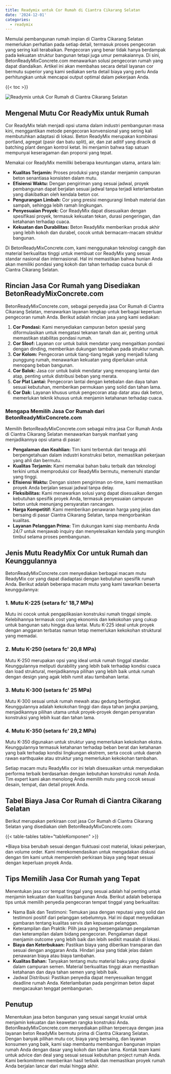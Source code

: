 ```yaml
---
title: Readymix untuk Cor Rumah di Ciantra Cikarang Selatan
date: '2024-12-01'
categories:
  - readymix
---
```


Memulai pembangunan rumah impian di Ciantra Cikarang Selatan memerlukan perhatian pada setiap detail, termasuk proses pengecoran yang sering kali terabaikan. Pengecoran yang benar tidak hanya berdampak pada kekuatan struktur bangunan tetapi juga umur pemakaiannya. Di sini, BetonReadyMixConcrete.com menawarkan solusi pengecoran rumah yang dapat diandalkan. Artikel ini akan membahas secara detail layanan cor bermutu superior yang kami sediakan serta detail biaya yang perlu Anda perhitungkan untuk mencapai output optimal dalam pekerjaan Anda.

{{< toc >}}

![Readymix untuk Cor Rumah di Ciantra Cikarang Selatan](https://betoncor8.github.io/cor/harga-beton-readymix-concrete%20(10).png)

## Mengenal Mutu Cor ReadyMix untuk Rumah

Cor ReadyMix telah menjadi opsi utama dalam industri pembangunan masa kini, menggantikan metode pengecoran konvensional yang sering kali membutuhkan adaptasi di lokasi. Beton ReadyMix merupakan kombinasi portland, agregat (pasir dan batu split), air, dan zat aditif yang diracik di batching plant dengan kontrol ketat. Ini menjamin bahwa tiap satuan mempunyai keseragaman dan proporsi yang tepat.

Memakai cor ReadyMix memiliki beberapa keuntungan utama, antara lain:

- **Kualitas Terjamin:** Proses produksi yang standar menjamin campuran beton senantiasa konsisten dalam mutu.
- **Efisiensi Waktu:** Dengan pengiriman yang sesuai jadwal, proyek pembangunan dapat berjalan sesuai jadwal tanpa terjadi keterlambatan yang diakibatkan oleh kendala beton cor.
- **Pengurangan Limbah:** Cor yang presisi mengurangi limbah material dan sampah, sehingga lebih ramah lingkungan.
- **Penyesuaian Proyek:** Cor ReadyMix dapat disesuaikan dengan spesifikasi proyek, termasuk kekuatan tekan, durasi pengeringan, dan ketahanan terhadap cuaca.
- **Kekuatan dan Durabilitas:** Beton ReadyMix memberikan produk akhir yang lebih kokoh dan durabel, cocok untuk bermacam-macam struktur bangunan.

Di BetonReadyMixConcrete.com, kami menggunakan teknologi canggih dan material berkualitas tinggi untuk membuat cor ReadyMix yang sesuai standar nasional dan internasional. Hal ini memastikan bahwa hunian Anda akan memiliki pondasi yang kokoh dan tahan terhadap cuaca buruk di Ciantra Cikarang Selatan.

## Rincian Jasa Cor Rumah yang Disediakan BetonReadyMixConcrete.com

BetonReadyMixConcrete.com, sebagai penyedia jasa Cor Rumah di Ciantra Cikarang Selatan, menawarkan layanan lengkap untuk berbagai keperluan pengecoran rumah Anda. Berikut adalah rincian jasa yang kami sediakan:

1. **Cor Pondasi:** Kami menyediakan campuran beton spesial yang diformulasikan untuk mengatasi tekanan tanah dan air, penting untuk memastikan stabilitas pondasi rumah.
2. **Cor Sloof:** Layanan cor untuk balok mendatar yang mengaitkan pondasi dengan dinding, memberikan dukungan tambahan pada struktur rumah.
3. **Cor Kolom:** Pengecoran untuk tiang-tiang tegak yang menjadi tulang punggung rumah, menawarkan kekuatan yang diperlukan untuk menopang beban bangunan.
4. **Cor Balok:** Jasa cor untuk balok mendatar yang menopang lantai dan atap, penting untuk distribusi beban yang merata.
5. **Cor Plat Lantai:** Pengecoran lantai dengan ketebalan dan daya tahan sesuai kebutuhan, memberikan permukaan yang solid dan tahan lama.
6. **Cor Dak:** Layanan khusus untuk pengecoran atap datar atau dak beton, memerlukan teknik khusus untuk menjamin ketahanan terhadap cuaca.

### Mengapa Memilih Jasa Cor Rumah dari BetonReadyMixConcrete.com

Memilih BetonReadyMixConcrete.com sebagai mitra jasa Cor Rumah Anda di Ciantra Cikarang Selatan menawarkan banyak manfaat yang menjadikannya opsi utama di pasar:

- **Pengalaman dan Keahlian:** Tim kami terbentuk dari tenaga ahli berpengetahuan dalam industri konstruksi beton, memastikan pekerjaan yang ahli dan bermutu.
- **Kualitas Terjamin:** Kami memakai bahan baku terbaik dan teknologi terkini untuk memproduksi cor ReadyMix bermutu, memenuhi standar yang tinggi.
- **Efisiensi Waktu:** Dengan sistem pengiriman on-time, kami memastikan proyek Anda berjalan sesuai jadwal tanpa delay.
- **Fleksibilitas:** Kami menawarkan solusi yang dapat disesuaikan dengan kebutuhan spesifik proyek Anda, termasuk penyesuaian campuran beton untuk menunjang persyaratan rancangan.
- **Harga Kompetitif:** Kami memberikan penawaran harga yang jelas dan bersaing di pasar Ciantra Cikarang Selatan, tanpa mengorbankan kualitas.
- **Layanan Pelanggan Prima:** Tim dukungan kami siap membantu Anda 24/7 untuk menjawab inquiry dan menyelesaikan kendala yang mungkin timbul selama proses pembangunan.

## Jenis Mutu ReadyMix Cor untuk Rumah dan Keunggulannya

BetonReadyMixConcrete.com menyediakan berbagai macam mutu ReadyMix cor yang dapat diadaptasi dengan kebutuhan spesifik rumah Anda. Berikut adalah beberapa macam mutu yang kami tawarkan beserta keunggulannya:

### 1\. Mutu K-225 (setara fc' 18,7 MPa)

Mutu ini cocok untuk pengaplikasian konstruksi rumah tinggal simple. Kelebihannya termasuk cost yang ekonomis dan kekokohan yang cukup untuk bangunan satu hingga dua lantai. Mutu K-225 ideal untuk proyek dengan anggaran terbatas namun tetap memerlukan kekokohan struktural yang memadai.

### 2\. Mutu K-250 (setara fc' 20,8 MPa)

Mutu K-250 merupakan opsi yang ideal untuk rumah tinggal standar. Keunggulannya meliputi durability yang lebih baik terhadap kondisi cuaca dan load struktural, menjadikannya pilihan yang lebih baik untuk rumah dengan design yang agak lebih rumit atau tambahan lantai.

### 3\. Mutu K-300 (setara fc' 25 MPa)

Mutu K-300 sesuai untuk rumah mewah atau gedung bertingkat. Keunggulannya adalah kekokohan tinggi dan daya tahan jangka panjang, menjadikannya pilihan utama untuk proyek-proyek dengan persyaratan konstruksi yang lebih kuat dan tahan lama.

### 4\. Mutu K-350 (setara fc' 29,2 MPa)

Mutu K-350 digunakan untuk struktur yang memerlukan kekokohan ekstra. Keunggulannya termasuk ketahanan terhadap beban berat dan ketahanan yang baik terhadap kondisi lingkungan ekstrem, serta cocok untuk daerah rawan earthquake atau struktur yang memerlukan kekokohan tambahan.

Setiap macam mutu ReadyMix cor ini telah disesuaikan untuk menyediakan performa terbaik berdasarkan dengan kebutuhan konstruksi rumah Anda. Tim expert kami akan menolong Anda memilih mutu yang cocok sesuai desain, tempat, dan detail proyek Anda.

## Tabel Biaya Jasa Cor Rumah di Ciantra Cikarang Selatan

Berikut merupakan perkiraan cost jasa Cor Rumah di Ciantra Cikarang Selatan yang disediakan oleh BetonReadyMixConcrete.com:

{{< table-tables table="tableKomponen" >}}

\*Biaya bisa berubah sesuai dengan fluktuasi cost material, lokasi pekerjaan, dan volume order. Kami merekomendasikan untuk mengadakan diskusi dengan tim kami untuk memperoleh perkiraan biaya yang tepat sesuai dengan keperluan proyek Anda.

## Tips Memilih Jasa Cor Rumah yang Tepat

Menentukan jasa cor tempat tinggal yang sesuai adalah hal penting untuk menjamin kekuatan dan kualitas bangunan Anda. Berikut adalah beberapa tips untuk memilih penyedia pengecoran tempat tinggal yang berkualitas:

- Nama Baik dan Testimoni: Temukan jasa dengan reputasi yang solid dan testimoni positif dari pelanggan sebelumnya. Hal ini dapat menyediakan gambaran tentang kualitas servis dan kepuasan pelanggan.
- Keterampilan dan Praktik: Pilih jasa yang berpengalaman pengalaman dan keterampilan dalam bidang pengecoran. Pengalaman dapat menjamin outcome yang lebih baik dan lebih sedikit masalah di lokasi.
- **Biaya dan Keterbukaan:** Pastikan biaya yang diberikan transparan dan sesuai dengan anggaran Anda. Hindari jasa yang tidak jelas dalam penawaran biaya atau biaya tambahan.
- **Kualitas Bahan:** Tanyakan tentang mutu material baku yang dipakai dalam campuran semen. Material berkualitas tinggi akan memastikan ketahanan dan daya tahan semen yang lebih baik.
- Jadwal Distribusi: Pastikan penyedia dapat menyesuaikan tenggat deadline rumah Anda. Keterlambatan pada pengiriman beton dapat mengacaukan tenggat pembangunan.

## Penutup

Menentukan jasa beton bangunan yang sesuai sangat krusial untuk menjamin kekuatan dan keawetan rangka konstruksi Anda. BetonReadyMixConcrete.com menyediakan pilihan terpercaya dengan jasa layanan beton ReadyMix bermutu prima di Ciantra Cikarang Selatan. Dengan banyak pilihan mutu cor, biaya yang bersaing, dan layanan konsumen yang baik, kami siap membantu membangun bangunan impian rumah Anda dengan dasar yang kokoh dan tahan lama. Kontak team kami untuk advice dan deal yang sesuai sesuai kebutuhan project rumah Anda. Kami berkomitmen memberikan hasil terbaik dan memastikan proyek rumah Anda berjalan lancar dari mulai hingga akhir.
